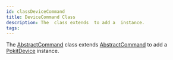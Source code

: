 ```yaml
---
id: classDeviceCommand
title: DeviceCommand Class
description: The  class extends  to add a  instance.
tags:
---
```

The [AbstractCommand](classAbstractCommand) class extends [AbstractCommand](classAbstractCommand) to add a [PokitDevice](classPokitDevice) instance.
